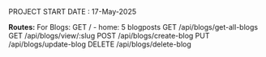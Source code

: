 PROJECT START DATE : 17-May-2025


**Routes:**
For Blogs:
GET / - home: 5 blogposts
GET /api/blogs/get-all-blogs
GET /api/blogs/view/:slug
POST /api/blogs/create-blog
PUT /api/blogs/update-blog
DELETE /api/blogs/delete-blog